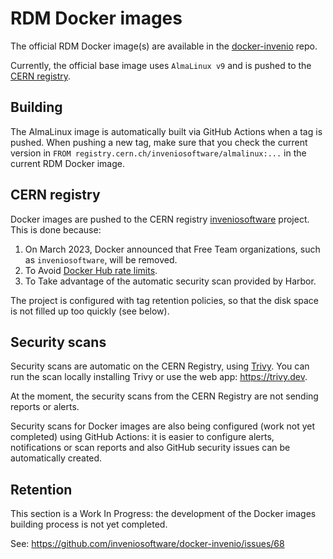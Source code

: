 # RDM Docker images

The official RDM Docker image(s) are available in the [docker-invenio](https://github.com/inveniosoftware/docker-invenio) repo.

Currently, the official base image uses `AlmaLinux v9` and is pushed to the [CERN registry](https://registry.cern.ch/).

## Building

The AlmaLinux image is automatically built via GitHub Actions when a tag is pushed. When pushing a new tag,
make sure that you check the current version in `FROM registry.cern.ch/inveniosoftware/almalinux:...` in
the current RDM Docker image.

## CERN registry

Docker images are pushed to the CERN registry [inveniosoftware](https://registry.cern.ch/harbor/projects/1825/repositories) project. This is done because:

1. On March 2023, Docker announced that Free Team organizations, such as `inveniosoftware`, will be removed.
2. To Avoid [Docker Hub rate limits](https://www.docker.com/increase-rate-limits/).
3. To Take advantage of the automatic security scan provided by Harbor.

The project is configured with tag retention policies, so that the disk space is not filled up too quickly (see below).

## Security scans

Security scans are automatic on the CERN Registry, using [Trivy](https://github.com/aquasecurity/trivy).
You can run the scan locally installing Trivy or use the web app: <https://trivy.dev>.

At the moment, the security scans from the CERN Registry are not sending reports or alerts.

Security scans for Docker images are also being configured (work not yet completed) using GitHub Actions:
it is easier to configure alerts, notifications or scan reports and also GitHub security issues can be automatically created.

## Retention

This section is a Work In Progress: the development of the Docker images building process is not yet completed.

See: <https://github.com/inveniosoftware/docker-invenio/issues/68>
